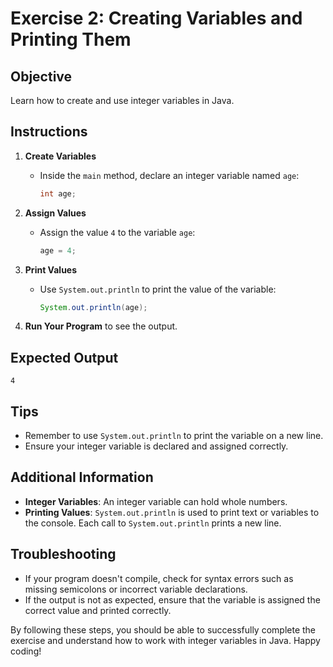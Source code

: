 # Exercise 2: Creating Variables and Printing Them

## Objective
Learn how to create and use integer variables in Java.

## Instructions

1. **Create Variables**
   - Inside the `main` method, declare an integer variable named `age`:
     ```java
     int age;
     ```

2. **Assign Values**
   - Assign the value `4` to the variable `age`:
     ```java
     age = 4;
     ```

3. **Print Values**
   - Use `System.out.println` to print the value of the variable:
     ```java
     System.out.println(age);
     ```

4. **Run Your Program** to see the output.

## Expected Output
```
4
```

## Tips
- Remember to use `System.out.println` to print the variable on a new line.
- Ensure your integer variable is declared and assigned correctly.

## Additional Information
- **Integer Variables**: An integer variable can hold whole numbers.
- **Printing Values**: `System.out.println` is used to print text or variables to the console. Each call to `System.out.println` prints a new line.

## Troubleshooting
- If your program doesn't compile, check for syntax errors such as missing semicolons or incorrect variable declarations.
- If the output is not as expected, ensure that the variable is assigned the correct value and printed correctly.

By following these steps, you should be able to successfully complete the exercise and understand how to work with integer variables in Java. Happy coding!
